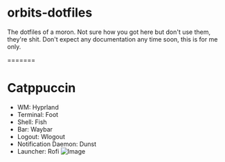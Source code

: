 # orbits-dotfiles
The dotfiles of a moron.
Not sure how you got here but don't use them, they're shit.
Don't expect any documentation any time soon, this is for me only.

=======
# Catppuccin
- WM: Hyprland
- Terminal: Foot
- Shell: Fish
- Bar: Waybar
- Logout: Wlogout
- Notification Daemon: Dunst
- Launcher: Rofi
![Image](/Stuff/Catppuccin-Preview.png)

